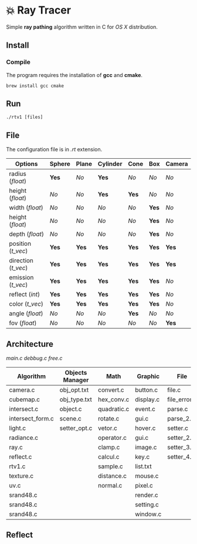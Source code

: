 # 💥 Ray Tracer

Simple **ray pathing** algorithm written in C for _OS X_ distribution.

## Install

### Compile

The program requires the installation of **gcc** and **cmake**.

```shell
brew install gcc cmake
```
## Run

```shell
./rtv1 [files]
```

## File

The configuration file is in _.rt_ extension.

| Options       	   | Sphere 	 | Plane  	| Cylinder	| Cone	  | Box	    | Camera	|
| ------------------ | --------- | -------- | --------- | ------- | ------- | ------- |
| radius (_float_)	 | **Yes**   | _No_   	| **Yes**	  | _No_	  | _No_	  | _No_    |
| height (_float_)	 | _No_		   | _No_		  | **Yes**  	| **Yes** | _No_  	| _No_  	|
| width (_float_)		 | _No_		   | _No_		  | _No_		  | _No_	  | **Yes**	| _No_		|
| height (_float_)   | _No_		   | _No_		  | _No_		  | _No_	  | **Yes**	| _No_		|
| depth (_float_)	   | _No_		   | _No_		  | _No_		  | _No_	  | **Yes**	| _No_		|
| position (_t_vec_) | **Yes**	 | **Yes**	| **Yes**		| **Yes**	| **Yes**	| **Yes** |
| direction (_t_vec_)| **Yes**	 | **Yes**	| **Yes**		| **Yes**	| **Yes**	| **Yes**	|
| emission (_t_vec_) | **Yes**	 | **Yes**	| **Yes**		| **Yes**	| **Yes**	| _No_		|
| reflect (_int_)    | **Yes**	 | **Yes**	| **Yes**		| **Yes**	| **Yes**	| _No_		|
| color (_t_vec_)	   | **Yes**	 | **Yes**	| **Yes**		| **Yes**	| **Yes**	| _No_		|
| angle (_float_)	   | _No_		   | _No_		  | _No_		  | **Yes**	| _No_	  | _No_		|
| fov (_float_)	     | _No_		   | _No_		  | _No_		  | _No_	  | _No_	  | **Yes**	|

## Architecture

_main.c_ 
_debbug.c_ 
_free.c_

| Algorithm          | Objects Manager   | Math         | Graphic      | File         |
| ------------------ | ----------------- | ------------ | ------------ | ------------ |
| camera.c           | obj_opt.txt       | convert.c    | button.c     | file.c       |
| cubemap.c          | obj_type.txt      | hex_conv.c   | display.c    | file_error.c |
| intersect.c        | object.c          | quadratic.c  | event.c      | parse.c      |
| intersect_form.c   | scene.c           | rotate.c     | gui.c        | parse_2.c    |
| light.c            | setter_opt.c      | vetor.c      | hover.c      | setter.c     |
| radiance.c         |                   | operator.c   | gui.c        | setter_2.c   |
| ray.c              |                   | clamp.c      | image.c      | setter_3.c   |
| reflect.c          |                   | calcul.c     | key.c        | setter_4.c   |
| rtv1.c             |                   | sample.c     | list.txt     |              |
| texture.c          |                   | distance.c   | mouse.c      |              |
| uv.c               |                   | normal.c     | pixel.c      |              |
| srand48.c          |                   |              | render.c     |              |
| srand48.c          |                   |              | setting.c    |              |
| srand48.c          |                   |              | window.c     |              |


## Reflect




